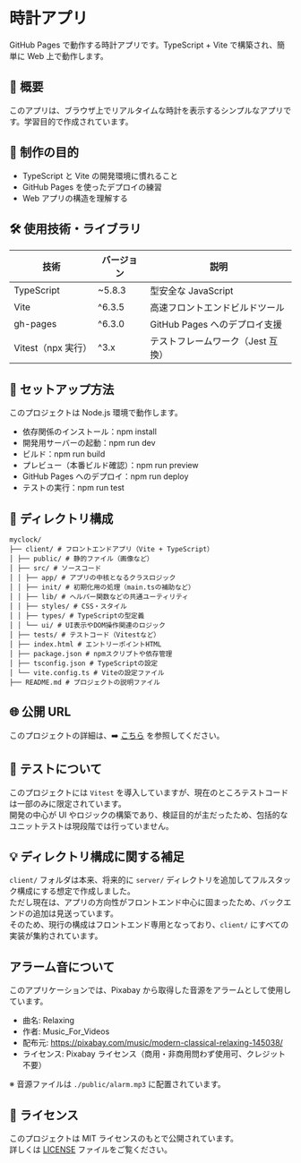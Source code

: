 # 時計アプリ

GitHub Pages で動作する時計アプリです。TypeScript + Vite で構築され、簡単に Web 上で動作します。

## 📌 概要

このアプリは、ブラウザ上でリアルタイムな時計を表示するシンプルなアプリです。学習目的で作成されています。

## 🎯 制作の目的

- TypeScript と Vite の開発環境に慣れること
- GitHub Pages を使ったデプロイの練習
- Web アプリの構造を理解する

## 🛠️ 使用技術・ライブラリ

| 技術               | バージョン | 説明                              |
| ------------------ | ---------- | --------------------------------- |
| TypeScript         | ~5.8.3     | 型安全な JavaScript               |
| Vite               | ^6.3.5     | 高速フロントエンドビルドツール    |
| gh-pages           | ^6.3.0     | GitHub Pages へのデプロイ支援     |
| Vitest（npx 実行） | ^3.x       | テストフレームワーク（Jest 互換） |

## 🚀 セットアップ方法

このプロジェクトは Node.js 環境で動作します。

- 依存関係のインストール：npm install
- 開発用サーバーの起動：npm run dev
- ビルド：npm run build
- プレビュー（本番ビルド確認）：npm run preview
- GitHub Pages へのデプロイ：npm run deploy
- テストの実行：npm run test

## 📁 ディレクトリ構成

```
myclock/
├── client/ # フロントエンドアプリ（Vite + TypeScript）
│ ├── public/ # 静的ファイル（画像など）
│ ├── src/ # ソースコード
│ │ ├── app/ # アプリの中核となるクラスロジック
│ │ ├── init/ # 初期化用の処理（main.tsの補助など）
│ │ ├── lib/ # ヘルパー関数などの共通ユーティリティ
│ │ ├── styles/ # CSS・スタイル
│ │ ├── types/ # TypeScriptの型定義
│ │ └── ui/ # UI表示やDOM操作関連のロジック
│ ├── tests/ # テストコード（Vitestなど）
│ ├── index.html # エントリーポイントHTML
│ ├── package.json # npmスクリプトや依存管理
│ ├── tsconfig.json # TypeScriptの設定
│ └── vite.config.ts # Viteの設定ファイル
├── README.md # プロジェクトの説明ファイル
```

## 🌐 公開 URL
このプロジェクトの詳細は、➡️ <a href="https://jou-coding.github.io/myclock/" target="_blank" rel="noopener noreferrer">こちら</a> を参照してください。


## 🧪 テストについて

このプロジェクトには `Vitest` を導入していますが、現在のところテストコードは一部のみに限定されています。  
開発の中心が UI やロジックの構築であり、検証目的が主だったため、包括的なユニットテストは現段階では行っていません。

## 💡 ディレクトリ構成に関する補足

`client/` フォルダは本来、将来的に `server/` ディレクトリを追加してフルスタック構成にする想定で作成しました。  
ただし現在は、アプリの方向性がフロントエンド中心に固まったため、バックエンドの追加は見送っています。  
そのため、現行の構成はフロントエンド専用となっており、`client/` にすべての実装が集約されています。

## アラーム音について

このアプリケーションでは、Pixabay から取得した音源をアラームとして使用しています。

- 曲名: Relaxing
- 作者: Music_For_Videos
- 配布元: https://pixabay.com/music/modern-classical-relaxing-145038/
- ライセンス: Pixabay ライセンス（商用・非商用問わず使用可、クレジット不要）

※ 音源ファイルは `./public/alarm.mp3` に配置されています。

## 🪪 ライセンス

このプロジェクトは MIT ライセンスのもとで公開されています。  
詳しくは [LICENSE](./LICENSE) ファイルをご覧ください。
